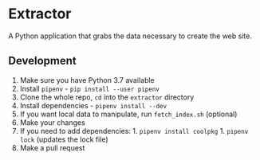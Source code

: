 # Extractor

A Python application that grabs the data necessary to create the web site.

## Development

  1. Make sure you have Python 3.7 available
  1. Install `pipenv` - `pip install --user pipenv`
  1. Clone the whole repo, `cd` into the `extractor` directory
  1. Install dependencies - `pipenv install --dev`
  1. If you want local data to manipulate, run `fetch_index.sh` (optional)
  1. Make your changes
  1. If you need to add dependencies:
    1. `pipenv install coolpkg`
    1. `pipenv lock` (updates the lock file)
  1. Make a pull request

